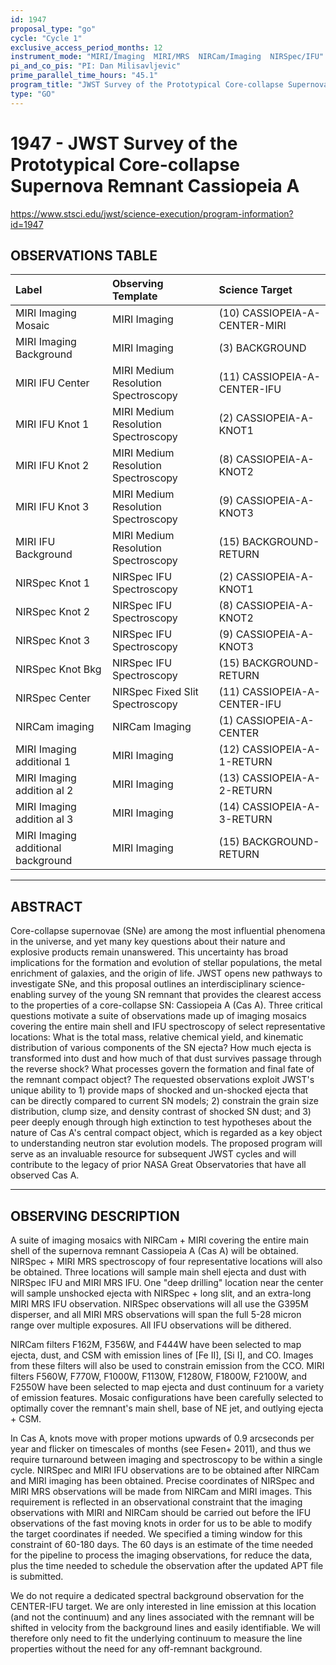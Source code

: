 ```yaml
---
id: 1947
proposal_type: "go"
cycle: "Cycle 1"
exclusive_access_period_months: 12
instrument_mode: "MIRI/Imaging  MIRI/MRS  NIRCam/Imaging  NIRSpec/IFU"
pi_and_co_pis: "PI: Dan Milisavljevic"
prime_parallel_time_hours: "45.1"
program_title: "JWST Survey of the Prototypical Core-collapse Supernova Remnant Cassiopeia A"
type: "GO"
---
```

# 1947 - JWST Survey of the Prototypical Core-collapse Supernova Remnant Cassiopeia A
https://www.stsci.edu/jwst/science-execution/program-information?id=1947
## OBSERVATIONS TABLE
| Label                        | Observing Template               | Science Target                    |
| :--------------------------- | :------------------------------- | :-------------------------------- |
| MIRI Imaging Mosaic          | MIRI Imaging                     | (10) CASSIOPEIA-A-CENTER-MIRI     |
| MIRI Imaging Background      | MIRI Imaging                     | (3) BACKGROUND                    |
| MIRI IFU Center              | MIRI Medium Resolution Spectroscopy | (11) CASSIOPEIA-A-CENTER-IFU      |
| MIRI IFU Knot 1              | MIRI Medium Resolution Spectroscopy | (2) CASSIOPEIA-A-KNOT1            |
| MIRI IFU Knot 2              | MIRI Medium Resolution Spectroscopy | (8) CASSIOPEIA-A-KNOT2            |
| MIRI IFU Knot 3              | MIRI Medium Resolution Spectroscopy | (9) CASSIOPEIA-A-KNOT3            |
| MIRI IFU Background          | MIRI Medium Resolution Spectroscopy | (15) BACKGROUND-RETURN            |
| NIRSpec Knot 1               | NIRSpec IFU Spectroscopy         | (2) CASSIOPEIA-A-KNOT1            |
| NIRSpec Knot 2               | NIRSpec IFU Spectroscopy         | (8) CASSIOPEIA-A-KNOT2            |
| NIRSpec Knot 3               | NIRSpec IFU Spectroscopy         | (9) CASSIOPEIA-A-KNOT3            |
| NIRSpec Knot Bkg             | NIRSpec IFU Spectroscopy         | (15) BACKGROUND-RETURN            |
| NIRSpec Center               | NIRSpec Fixed Slit Spectroscopy  | (11) CASSIOPEIA-A-CENTER-IFU      |
| NIRCam imaging               | NIRCam Imaging                   | (1) CASSIOPEIA-A-CENTER           |
| MIRI Imaging additional 1    | MIRI Imaging                     | (12) CASSIOPEIA-A-1-RETURN        |
| MIRI Imaging addition al 2   | MIRI Imaging                     | (13) CASSIOPEIA-A-2-RETURN        |
| MIRI Imaging addition al 3   | MIRI Imaging                     | (14) CASSIOPEIA-A-3-RETURN        |
| MIRI Imaging additional background | MIRI Imaging                     | (15) BACKGROUND-RETURN            |

---

## ABSTRACT

Core-collapse supernovae (SNe) are among the most influential phenomena in the universe, and yet many key questions about their nature and explosive products remain unanswered. This uncertainty has broad implications for the formation and evolution of stellar populations, the metal enrichment of galaxies, and the origin of life. JWST opens new pathways to investigate SNe, and this proposal outlines an interdisciplinary science-enabling survey of the young SN remnant that provides the clearest access to the properties of a core-collapse SN: Cassiopeia A (Cas A). Three critical questions motivate a suite of observations made up of imaging mosaics covering the entire main shell and IFU spectroscopy of select representative locations: What is the total mass, relative chemical yield, and kinematic distribution of various components of the SN ejecta? How much ejecta is transformed into dust and how much of that dust survives passage through the reverse shock? What processes govern the formation and final fate of the remnant compact object? The requested observations exploit JWST's unique ability to 1) provide maps of shocked and un-shocked ejecta that can be directly compared to current SN models; 2) constrain the grain size distribution, clump size, and density contrast of shocked SN dust; and 3) peer deeply enough through high extinction to test hypotheses about the nature of Cas A's central compact object, which is regarded as a key object to understanding neutron star evolution models. The proposed program will serve as an invaluable resource for subsequent JWST cycles and will contribute to the legacy of prior NASA Great Observatories that have all observed Cas A.

---

## OBSERVING DESCRIPTION

A suite of imaging mosaics with NIRCam + MIRI covering the entire main shell of the supernova remnant Cassiopeia A (Cas A) will be obtained. NIRSpec + MIRI MRS spectroscopy of four representative locations will also be obtained. Three locations will sample main shell ejecta and dust with NIRSpec IFU and MIRI MRS IFU. One "deep drilling" location near the center will sample unshocked ejecta with NIRSpec + long slit, and an extra-long MIRI MRS IFU observation. NIRSpec observations will all use the G395M disperser, and all MIRI MRS observations will span the full 5-28 micron range over multiple exposures. All IFU observations will be dithered.

NIRCam filters F162M, F356W, and F444W have been selected to map ejecta, dust, and CSM with emission lines of [Fe II], [Si I], and CO. Images from these filters will also be used to constrain emission from the CCO. MIRI filters F560W, F770W, F1000W, F1130W, F1280W, F1800W, F2100W, and F2550W have been selected to map ejecta and dust continuum for a variety of emission features. Mosaic configurations have been carefully selected to optimally cover the remnant's main shell, base of NE jet, and outlying ejecta + CSM.

In Cas A, knots move with proper motions upwards of 0.9 arcseconds per year and flicker on timescales of months (see Fesen+ 2011), and thus we require turnaround between imaging and spectroscopy to be within a single cycle. NIRSpec and MIRI IFU observations are to be obtained after NIRCam and MIRI imaging has been obtained. Precise coordinates of NIRSpec and MIRI MRS observations will be made from NIRCam and MIRI images. This requirement is reflected in an observational constraint that the imaging observations with MIRI and NIRCam should be carried out before the IFU observations of the fast moving knots in order for us to be able to modify the target coordinates if needed. We specified a timing window for this constraint of 60-180 days. The 60 days is an estimate of the time needed for the pipeline to process the imaging observations, for reduce the data, plus the time needed to schedule the observation after the updated APT file is submitted.

We do not require a dedicated spectral background observation for the CENTER-IFU target. We are only interested in line emission at this location (and not the continuum) and any lines associated with the remnant will be shifted in velocity from the background lines and easily identifiable. We will therefore only need to fit the underlying continuum to measure the line properties without the need for any off-remnant background.